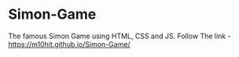 # Simon-Game
The famous Simon Game using HTML, CSS and JS. Follow The link - https://m10hit.github.io/Simon-Game/
